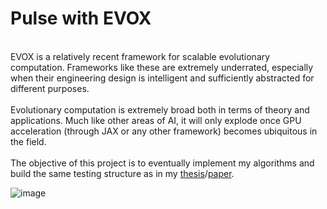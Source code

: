 # Pulse with EVOX

<br>EVOX is a relatively recent framework for scalable evolutionary computation. Frameworks like these are extremely underrated, especially when their engineering design is intelligent and sufficiently abstracted for different purposes.<br />
<br>Evolutionary computation is extremely broad both in terms of theory and applications. Much like other areas of AI, it will only explode once GPU acceleration (through JAX or any other framework) becomes ubiquitous in the field.<br />
<br>The objective of this project is to eventually implement my algorithms and build the same testing structure as in my [thesis](https://run.unl.pt/bitstream/10362/145483/1/TCDMAA2413.pdf)/[paper](https://link.springer.com/book/10.1007/978-3-031-29573-7).<br />

![image](https://github.com/seyeint/Pulse_EVOX/assets/36778187/4852a47e-acaf-452a-bcff-282a2871f5c1)

